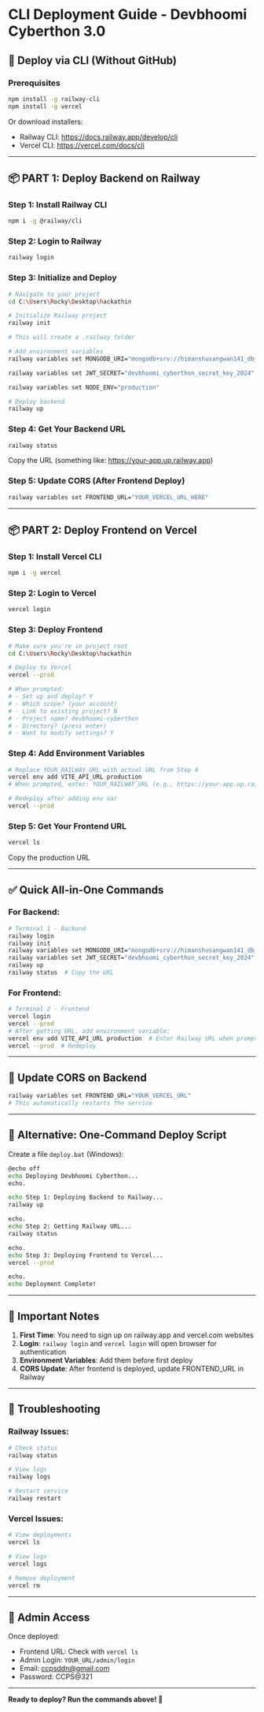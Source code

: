 # CLI Deployment Guide - Devbhoomi Cyberthon 3.0

## 🚀 Deploy via CLI (Without GitHub)

### Prerequisites
```bash
npm install -g railway-cli
npm install -g vercel
```

Or download installers:
- Railway CLI: https://docs.railway.app/develop/cli
- Vercel CLI: https://vercel.com/docs/cli

---

## 📦 PART 1: Deploy Backend on Railway

### Step 1: Install Railway CLI
```bash
npm i -g @railway/cli
```

### Step 2: Login to Railway
```bash
railway login
```

### Step 3: Initialize and Deploy
```bash
# Navigate to your project
cd C:\Users\Rocky\Desktop\hackathin

# Initialize Railway project
railway init

# This will create a .railway folder

# Add environment variables
railway variables set MONGODB_URI="mongodb+srv://himanshusangwan141_db_user:Lakshay123@cluster0.zxau600.mongodb.net/devbhoomi-cyberthon?retryWrites=true&w=majority"

railway variables set JWT_SECRET="devbhoomi_cyberthon_secret_key_2024"

railway variables set NODE_ENV="production"

# Deploy backend
railway up
```

### Step 4: Get Your Backend URL
```bash
railway status
```

Copy the URL (something like: https://your-app.up.railway.app)

### Step 5: Update CORS (After Frontend Deploy)
```bash
railway variables set FRONTEND_URL="YOUR_VERCEL_URL_HERE"
```

---

## 📦 PART 2: Deploy Frontend on Vercel

### Step 1: Install Vercel CLI
```bash
npm i -g vercel
```

### Step 2: Login to Vercel
```bash
vercel login
```

### Step 3: Deploy Frontend
```bash
# Make sure you're in project root
cd C:\Users\Rocky\Desktop\hackathin

# Deploy to Vercel
vercel --prod

# When prompted:
# - Set up and deploy? Y
# - Which scope? (your account)
# - Link to existing project? N
# - Project name? devbhoomi-cyberthon
# - Directory? (press enter)
# - Want to modify settings? Y
```

### Step 4: Add Environment Variables
```bash
# Replace YOUR_RAILWAY_URL with actual URL from Step 4
vercel env add VITE_API_URL production
# When prompted, enter: YOUR_RAILWAY_URL (e.g., https://your-app.up.railway.app)

# Redeploy after adding env var
vercel --prod
```

### Step 5: Get Your Frontend URL
```bash
vercel ls
```

Copy the production URL

---

## ✅ Quick All-in-One Commands

### For Backend:
```bash
# Terminal 1 - Backend
railway login
railway init
railway variables set MONGODB_URI="mongodb+srv://himanshusangwan141_db_user:Lakshay123@cluster0.zxau600.mongodb.net/devbhoomi-cyberthon?retryWrites=true&w=majority"
railway variables set JWT_SECRET="devbhoomi_cyberthon_secret_key_2024"
railway up
railway status  # Copy the URL
```

### For Frontend:
```bash
# Terminal 2 - Frontend
vercel login
vercel --prod
# After getting URL, add environment variable:
vercel env add VITE_API_URL production  # Enter Railway URL when prompted
vercel --prod  # Redeploy
```

---

## 🔄 Update CORS on Backend
```bash
railway variables set FRONTEND_URL="YOUR_VERCEL_URL"
# This automatically restarts the service
```

---

## 🎯 Alternative: One-Command Deploy Script

Create a file `deploy.bat` (Windows):

```bash
@echo off
echo Deploying Devbhoomi Cyberthon...
echo.

echo Step 1: Deploying Backend to Railway...
railway up

echo.
echo Step 2: Getting Railway URL...
railway status

echo.
echo Step 3: Deploying Frontend to Vercel...
vercel --prod

echo.
echo Deployment Complete!
```

---

## 📝 Important Notes

1. **First Time**: You need to sign up on railway.app and vercel.com websites
2. **Login**: `railway login` and `vercel login` will open browser for authentication
3. **Environment Variables**: Add them before first deploy
4. **CORS Update**: After frontend is deployed, update FRONTEND_URL in Railway

---

## 🐛 Troubleshooting

### Railway Issues:
```bash
# Check status
railway status

# View logs
railway logs

# Restart service
railway restart
```

### Vercel Issues:
```bash
# View deployments
vercel ls

# View logs
vercel logs

# Remove deployment
vercel rm
```

---

## 🔐 Admin Access

Once deployed:
- Frontend URL: Check with `vercel ls`
- Admin Login: `YOUR_URL/admin/login`
- Email: ccpsddn@gmail.com
- Password: CCPS@321

---

**Ready to deploy? Run the commands above! 🚀**

